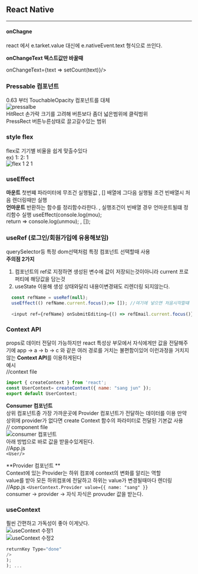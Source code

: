 ## React Native
---  


#### onChagne  
react 에서 e.tarket.value 대신에 e.nativeEvent.text 형식으로 쓰인다.  

**onChangeText 텍스트값만 바꿀때**

onChangeText={text => setCount(text)}/>


### Pressable 컴포넌트  
0.63 부터 TouchableOpacity 컴포넌트를 대체  
![pressalbe](https://user-images.githubusercontent.com/75245755/113818715-24f66600-97b3-11eb-9bc0-abdd80f23403.PNG)  
HitRect 손가락 크기를 고려해 버튼보다 좀더 넓은범위에 클릭범위  
PressRect 버튼누른상태로 끌고갈수있는 범위  

### style flex  
flex로 기기별 비율을 쉽게 맞출수있다  
ex) 1: 2: 1  
![flex 1 2 1](https://user-images.githubusercontent.com/75245755/113819330-1eb4b980-97b4-11eb-9ad1-79c5d9e028ee.PNG)  

### useEffect  
**마운트**
첫번쨰 파라미터에 무조건 실행될값 , [] 배열에 그다음 실행될 조건 빈배열시 처음 렌더링때만 실행  
**언마운트**
반환하는 함수를 정리함수라한다. , 실행조건이 빈배열 경우 언마운트될떄 정리함수 실행
useEffect(console.log(mou);  
return => console.log(unmou); , []);  

### useRef  (로그인/회원가입에 유용해보임)
querySelector등 특정 dom선택처럼 특정 컴포넌트 선택할때 사용  
**주의점 2가지**  
1. 컴포넌트의 ref로 지정하면 생성된 변수에 값이 저장되는것이아니라 current 프로퍼티에 해당값을 담는것
2. useState 이용해 생성 상태와달리 내용이변경돼도 리렌더링 되지않는다.  
```js
  const refName = useRef(null);
  useEffect(() refName.current.focus();=> []); //여기에 넣으면 처음시작할떄 name에 포커스가간다
  
  <input ref={refName} onSubmitEditing={() => refEmail.current.focus()} // 네임에서 키보드 완료버튼누르면 이메일로넘어간다
```  

### Context API  
props로 데이터 전달이 가능하지만 react 특성상 부모에서 자식에게만 값을 전달해주기에
app -> a -> b -> c 와 같은 여러 경로를 거치는 불편함이있어 이런과정을 거치지않는 **Context API**를 이용하게된다  
예시  
//context file
```js
import { createContext } from 'react';
const UserContext= createContext({ name: "sang jun" });
export default UserContext;
```  
**Consumer 컴포넌트**  
상위 컴포넌트중 가장 가까운곳에 Provider 컴포넌트가 전달하는 데이터를 이용 만약 상위에 provider가 없다면 create Context 함수의 파라미터로 전달된 기본값 사용  
// component file  
![consumer 컴포넌트](https://user-images.githubusercontent.com/75245755/113826643-61c75a80-97bd-11eb-82d5-c6a07ba9a823.PNG)  
아래 방법으로 바로 값을 받을수있게된다.  
//App.js  
`<User/>`  

**Provider 컴포넌트 **  
Context에 있는 Provider는 하위 컴포에 context의 변화를 알리는 역할  
value를 받아 모든 하위컴포에 전달하고 하위는 value가 변경될때마다 렌더링  
//App.js
`<UserContext.Provider value={{ name: "sang" }}`  
consumer -> provider -> 자식 자식은 provuder 값을 받는다.  

###  useContext  
훨씬 간편하고 가독성이 좋아 이게낫다.  
![useContext 수정1](https://user-images.githubusercontent.com/75245755/113829683-bd471780-97c0-11eb-893d-18467b27fe3d.PNG)  
![useContext 수정2](https://user-images.githubusercontent.com/75245755/113829700-c1733500-97c0-11eb-9dde-c8b47d368b3e.PNG)  
```js
returnKey Type="done"
/>
);
); ...
```  





